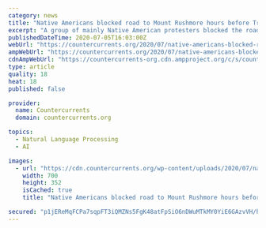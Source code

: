 ```yaml
---
category: news
title: "Native Americans blocked road to Mount Rushmore hours before Trump’s fiery speech as protesters refuse to celebrate July 4"
excerpt: "A group of mainly Native American protesters blocked the road leading up to Mount Rushmore for three hours before President Donald Trump gave a speech at the national monument Friday night. When they refused to disband,"
publishedDateTime: 2020-07-05T16:03:00Z
webUrl: "https://countercurrents.org/2020/07/native-americans-blocked-road-to-mount-rushmore-hours-before-trumps-fiery-speech-as-protesters-refuse-to-celebrate-july-4/"
ampWebUrl: "https://countercurrents.org/2020/07/native-americans-blocked-road-to-mount-rushmore-hours-before-trumps-fiery-speech-as-protesters-refuse-to-celebrate-july-4/?amp"
cdnAmpWebUrl: "https://countercurrents-org.cdn.ampproject.org/c/s/countercurrents.org/2020/07/native-americans-blocked-road-to-mount-rushmore-hours-before-trumps-fiery-speech-as-protesters-refuse-to-celebrate-july-4/?amp"
type: article
quality: 18
heat: 18
published: false

provider:
  name: Countercurrents
  domain: countercurrents.org

topics:
  - Natural Language Processing
  - AI

images:
  - url: "https://cdn.countercurrents.org/wp-content/uploads/2020/07/native-americans.jpg"
    width: 700
    height: 352
    isCached: true
    title: "Native Americans blocked road to Mount Rushmore hours before Trump’s fiery speech as protesters refuse to celebrate July 4"

secured: "p1jEReMqFCPa7sqpFT3iQMZNs5FgK48atFpSiO6nDWuMTkMY0YiE6GAzvVH/hYtTrv4tcZb4hattecUkNwWx6KkXoFOymNge9MhPypK5W5709Qf4rCfTq3E+iXODzuQVVWBkO5DMFTOvIFUTUSSoHqAMqQDwHCyy3pjPbtUUGmTRpJjmgtY6ZsygbyLLpTiMjqqy4Ws0kJydcqfbQ3+gyKuDfeInBdh/4toSMwL828wsRR70WdK2YhTkvhvFyELSPYq9voewRYQ6MKXaVRB+9YjQJxi7qya1oIK7/BC8UzIgVAkC4cyF/9hdREhzpZ2U0yL2V+S6TdKuedlVaaZ/fw==;xoFv4u60a1+boWH6XByH8w=="
---
```


